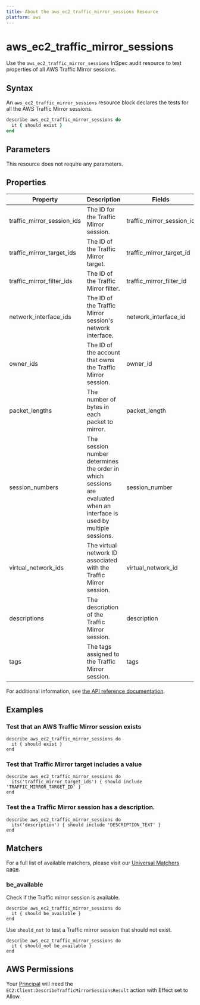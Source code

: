 ```yaml
---
title: About the aws_ec2_traffic_mirror_sessions Resource
platform: aws
---
```


# aws_ec2_traffic\_mirror\_sessions

Use the `aws_ec2_traffic_mirror_sessions` InSpec audit resource to test properties of all AWS Traffic Mirror sessions.

## Syntax

An `aws_ec2_traffic_mirror_sessions` resource block declares the tests for all the  AWS Traffic Mirror sessions.

```ruby
describe aws_ec2_traffic_mirror_sessions do
  it { should exist }
end
```

## Parameters

This resource does not require any parameters.

## Properties

|Property                      | Description                           | Fields|
| ---                          | --- | --- |
|traffic_mirror_session_ids    | The ID for the Traffic Mirror session.| traffic_mirror_session_id |
|traffic_mirror_target_ids     | The ID of the Traffic Mirror target. | traffic_mirror_target_id |
|traffic_mirror_filter_ids     | The ID of the Traffic Mirror filter.| traffic_mirror_filter_id |
|network_interface_ids         | The ID of the Traffic Mirror session's network interface. | network_interface_id |
|owner_ids                     | The ID of the account that owns the Traffic Mirror session.| owner_id |
|packet_lengths                | The number of bytes in each packet to mirror. | packet_length |
|session_numbers               | The session number determines the order in which sessions are evaluated when an interface is used by multiple sessions. | session_number |
|virtual_network_ids           | The virtual network ID associated with the Traffic Mirror session. | virtual_network_id |
|descriptions                  | The description of the Traffic Mirror session. | description |
|tags                          | The tags assigned to the Traffic Mirror session.| tags |

For additional information, see [the API reference documentation](https://docs.aws.amazon.com/AWSEC2/latest/APIReference/API_TrafficMirrorSession.html).

## Examples

### Test that an AWS Traffic Mirror session exists

    describe aws_ec2_traffic_mirror_sessions do
      it { should exist }
    end

### Test that Traffic Mirror target includes a value

    describe aws_ec2_traffic_mirror_sessions do
      its('traffic_mirror_target_ids') { should include 'TRAFFIC_MIRROR_TARGET_ID' }
    end

### Test the a Traffic Mirror session has a description.

    describe aws_ec2_traffic_mirror_sessions do
      its('description') { should include 'DESCRIPTION_TEXT' }
    end

## Matchers

For a full list of available matchers, please visit our [Universal Matchers page](https://www.inspec.io/docs/reference/matchers/).

### be_available

Check if the Traffic mirror session is available.

    describe aws_ec2_traffic_mirror_sessions do
      it { should be_available }
    end

Use `should_not` to test a Traffic mirror session that should not exist.

    describe aws_ec2_traffic_mirror_sessions do
      it { should_not be_available }
    end

## AWS Permissions

Your [Principal](https://docs.aws.amazon.com/IAM/latest/UserGuide/intro-structure.html#intro-structure-principal) will need the `EC2:Client:DescribeTrafficMirrorSessionsResult` action with Effect set to Allow.
